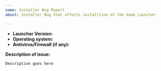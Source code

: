 ```yaml
---
name: Installer Bug Report
about: Installer Bug that affects installtion of the Game Launcher

---
```


- **Launcher Version:** 
- **Operating system:** 
- **Antivirus/Firewall (if any):** 

**Description of issue:**
```
Description goes here
```
